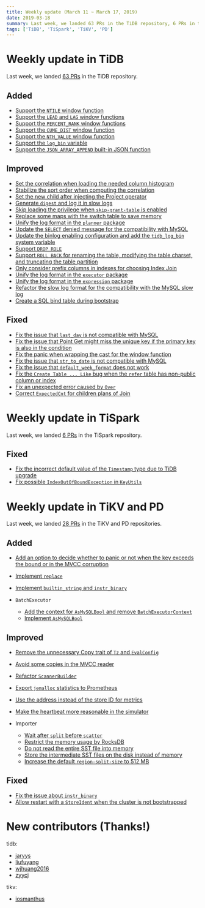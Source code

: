 ```yaml
---
title: Weekly update (March 11 ~ March 17, 2019)
date: 2019-03-18
summary: Last week, we landed 63 PRs in the TiDB repository, 6 PRs in the TiSpark repository, and 28 PRs in the TiKV and PD repositories.
tags: ['TiDB', 'TiSpark', 'TiKV', 'PD']
---
```


# Weekly update in TiDB

Last week, we landed [63 PRs](https://github.com/pingcap/tidb/pulls?utf8=%E2%9C%93&q=is%3Apr+is%3Amerged+merged%3A2019-03-11..2019-03-17+) in the TiDB repository.

## Added

- [Support the `NTILE` window function](https://github.com/pingcap/tidb/pull/9682)
- [Support the `LEAD` and `LAG` window functions](https://github.com/pingcap/tidb/pull/9672)
- [Support the `PERCENT_RANK` window functions](https://github.com/pingcap/tidb/pull/9671)
- [Support the `CUME_DIST` window function](https://github.com/pingcap/tidb/pull/9619)
- [Support the `NTH_VALUE` window function](https://github.com/pingcap/tidb/pull/9596)
- [Support the `log_bin` variable](https://github.com/pingcap/tidb/pull/9634)
- [Support the `JSON_ARRAY_APPEND` built-in JSON function](https://github.com/pingcap/tidb/pull/9609)

## Improved

- [Set the correlation when loading the needed column histogram](https://github.com/pingcap/tidb/pull/9701)
- [Stabilize the sort order when computing the correlation](https://github.com/pingcap/tidb/pull/9696)
- [Set the new child after injecting the Project operator](https://github.com/pingcap/tidb/pull/9684)
- [Generate `digest` and log it in slow logs](https://github.com/pingcap/tidb/pull/9662)
- [Skip loading the privilege when `skip-grant-table` is enabled](https://github.com/pingcap/tidb/pull/9654)
- [Replace some maps with the switch table to save memory](https://github.com/pingcap/tidb/pull/9650/files?file-filters%5B%5D=.go)
- [Unify the log format in the `planner` package](https://github.com/pingcap/tidb/pull/9630)
- [Update the `SELECT` denied message for the compatibility with MySQL](https://github.com/pingcap/tidb/pull/9627)
- [Update the binlog enabling configuration and add the `tidb_log_bin` system variable](https://github.com/pingcap/tidb/pull/9625)
- [Support `DROP ROLE`](https://github.com/pingcap/tidb/pull/9616)
- [Support `ROLL BACK` for renaming the table, modifying the table charset, and truncating the table partition](https://github.com/pingcap/tidb/pull/9602)
- [Only consider prefix columns in indexes for choosing Index Join](https://github.com/pingcap/tidb/pull/9601)
- [Unify the log format in the `executor` package](https://github.com/pingcap/tidb/pull/9521)
- [Unify the log format in the `expression` package](https://github.com/pingcap/tidb/pull/9507)
- [Refactor the slow log format for the compatibility with the MySQL slow log](https://github.com/pingcap/tidb/pull/9290)
- [Create a SQL bind table during bootstrap](https://github.com/pingcap/tidb/pull/9008)

## Fixed

- [Fix the issue that `last_day` is not compatible with MySQL](https://github.com/pingcap/tidb/pull/9746)
- [Fix the issue that Point Get might miss the unique key if the primary key is also in the condition](https://github.com/pingcap/tidb/pull/9737)
- [Fix the panic when wrapping the cast for the window function](https://github.com/pingcap/tidb/pull/9719)
- [Fix the issue that `str_to_date` is not compatible with MySQL](https://github.com/pingcap/tidb/pull/9693)
- [Fix the issue that `default_week_format` does not work](https://github.com/pingcap/tidb/pull/9685)
- [Fix the `Create Table ... Like` bug when the `refer` table has non-public column or index](https://github.com/pingcap/tidb/pull/9580)
- [Fix an unexpected error caused by `Over`](https://github.com/pingcap/tidb/pull/9567)
- [Correct `ExpectedCnt` for children plans of Join](https://github.com/pingcap/tidb/pull/9497)

# Weekly update in TiSpark

Last week, we landed [6 PRs](https://github.com/pingcap/tispark/pulls?utf8=✓&q=is%3Apr+is%3Amerged+merged%3A2019-03-11..2019-03-17+) in the TiSpark repository.

## Fixed

- [Fix the incorrect default value of the `Timestamp` type due to TiDB upgrade](https://github.com/pingcap/tispark/pull/596)
- [Fix possible `IndexOutOfBoundException` in `KeyUtils`](https://github.com/pingcap/tispark/pull/597)

# Weekly update in TiKV and PD

Last week, we landed [28 PRs](https://github.com/search?p=1&q=repo%3Atikv%2Ftikv+repo%3Apingcap%2Fpd+is%3Apr+is%3Amerged+merged%3A2019-03-11..2019-03-17&type=Issues) in the TiKV and PD repositories.

## Added

* [Add an option to decide whether to panic or not when the key exceeds the bound or in the MVCC corruption](https://github.com/tikv/tikv/pull/4362)
* [Implement `replace`](https://github.com/tikv/tikv/pull/4360)
* [Implement `builtin_string` and `instr_binary`](https://github.com/tikv/tikv/pull/4340)
* `BatchExecutor`
    
    - [Add the context for `AsMySQLBool` and remove `BatchExecutorContext`](https://github.com/tikv/tikv/pull/4346)
    - [Implement `AsMySQLBool`](https://github.com/tikv/tikv/pull/4321)

## Improved

* [Remove the unnecessary Copy trait of `Tz` and `EvalConfig`](https://github.com/tikv/tikv/pull/4380)
* [Avoid some copies in the MVCC reader](https://github.com/tikv/tikv/pull/4373)
* [Refactor `ScannerBuilder`](https://github.com/tikv/tikv/pull/4292)
* [Export `jemalloc` statistics to Prometheus](https://github.com/tikv/tikv/pull/4332)
* [Use the address instead of the store ID for metrics](https://github.com/pingcap/pd/pull/1429)
* [Make the heartbeat more reasonable in the simulator](https://github.com/pingcap/pd/pull/1418)
* Importer
    
    - [Wait after `split` before `scatter`](https://github.com/tikv/tikv/pull/4352)
    - [Restrict the memory usage by RocksDB](https://github.com/tikv/tikv/pull/4352)
	- [Do not read the entire SST file into memory](https://github.com/tikv/tikv/pull/4349)
    - [Store the intermediate SST files on the disk instead of memory](https://github.com/tikv/tikv/pull/4348)
    - [Increase the default `region-split-size` to 512 MB](https://github.com/tikv/tikv/pull/4347)

## Fixed

* [Fix the issue about `instr_binary`](https://github.com/tikv/tikv/pull/4353)
* [Allow restart with a `StoreIdent` when the cluster is not bootstrapped](https://github.com/tikv/tikv/pull/4334)

# New contributors (Thanks!)

tidb:

- [jarvys](https://github.com/jarvys)
- [liufuyang](https://github.com/liufuyang)
- [wjhuang2016](https://github.com/wjhuang2016)
- [zyycj](https://github.com/zyycj)

tikv:

- [iosmanthus](https://github.com/iosmanthus)